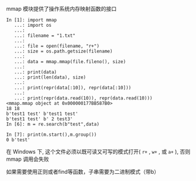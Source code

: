 mmap 模块提供了操作系统内存映射函数的接口

```
In [1]: import mmap
   ...: import os
   ...:
   ...: filename = "1.txt"
   ...:
   ...: file = open(filename, "r+")
   ...: size = os.path.getsize(filename)
   ...:
   ...: data = mmap.mmap(file.fileno(), size)
   ...:
   ...: print(data)
   ...: print(len(data), size)
   ...:
   ...: print(repr(data[:10]), repr(data[:10]))
   ...:
   ...: print(repr(data.read(10)), repr(data.read(10)))
<mmap.mmap object at 0x000000177BB587B0>
18 18
b'test1 test' b'test1 test'
b'test1 test' b' 2 test3'
In [6]: m = re.search(b"test",data)

In [7]: print(m.start(),m.group())
0 b'test'
```

在 Windows 下, 这个文件必须以既可读又可写的模式打开( `r+` , `w+` , 或 `a+` ), 否则 mmap 调用会失败

如果需要使用正则或者find等函数，子串需要为二进制模式（带b）

